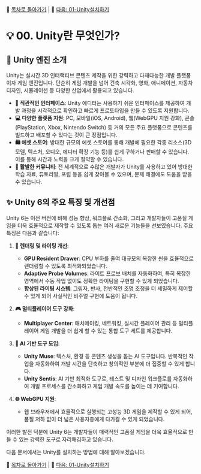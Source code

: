 🧭 [목차로 돌아가기](./README.md) | 🧭 [다음: 01-Unity설치하기](./01-Unity설치하기.md)

# 💡 00. Unity란 무엇인가?

## 🌟 Unity 엔진 소개

Unity는 실시간 3D 인터랙티브 콘텐츠 제작을 위한 강력하고 다재다능한 개발 플랫폼이자 게임 엔진입니다. 단순히 게임 개발을 넘어 건축 시각화, 영화, 애니메이션, 자동차 디자인, 시뮬레이션 등 다양한 산업에서 활용되고 있습니다.

- **🎨 직관적인 인터페이스**: Unity 에디터는 사용하기 쉬운 인터페이스를 제공하여 개발 과정을 시각적으로 확인하고 빠르게 프로토타입을 만들 수 있도록 지원합니다.
- **💻 다양한 플랫폼 지원**: PC, 모바일(iOS, Android), 웹(WebGPU 지원 강화), 콘솔(PlayStation, Xbox, Nintendo Switch) 등 거의 모든 주요 플랫폼으로 콘텐츠를 빌드하고 배포할 수 있다는 것이 큰 장점입니다.
- **🛍️ 에셋 스토어**: 방대한 규모의 에셋 스토어를 통해 개발에 필요한 각종 리소스(3D 모델, 텍스처, 오디오, 에디터 확장 기능 등)를 쉽게 구하거나 판매할 수 있습니다. 이를 통해 시간과 노력을 크게 절약할 수 있습니다.
- **🤝 활발한 커뮤니티**: 전 세계적으로 수많은 개발자가 Unity를 사용하고 있어 방대한 학습 자료, 튜토리얼, 포럼 등을 쉽게 찾아볼 수 있으며, 문제 해결에도 도움을 받을 수 있습니다.

## ✨ Unity 6의 주요 특징 및 개선점

Unity 6는 이전 버전에 비해 성능 향상, 워크플로 간소화, 그리고 개발자들이 고품질 게임을 더욱 효율적으로 제작할 수 있도록 돕는 여러 새로운 기능들을 선보였습니다. 주요 특징은 다음과 같습니다:

1.  **🎨 렌더링 및 라이팅 개선**:
    *   **GPU Resident Drawer**: CPU 부하를 줄여 대규모의 복잡한 씬을 효율적으로 렌더링할 수 있도록 최적화되었습니다.
    *   **Adaptive Probe Volumes**: 라이트 프로브 배치를 자동화하여, 특히 복잡한 영역에서 수동 작업 없이도 정확한 라이팅을 구현할 수 있게 되었습니다.
    *   **향상된 라이팅 시스템**: 그림자, 반사, 전반적인 조명 조정을 더 세밀하게 제어할 수 있게 되어 사실적인 비주얼 구현에 도움이 됩니다.

2.  **🎮 멀티플레이어 도구 강화**:
    *   **Multiplayer Center**: 매치메이킹, 네트워킹, 실시간 플레이어 관리 등 멀티플레이어 게임 개발을 더 쉽게 할 수 있는 통합 도구 세트를 제공합니다.

3.  **🤖 AI 기반 도구 도입**:
    *   **Unity Muse**: 텍스처, 환경 등 콘텐츠 생성을 돕는 AI 도구입니다. 반복적인 작업을 자동화하여 개발 시간을 단축하고 창의적인 부분에 더 집중할 수 있게 합니다.
    *   **Unity Sentis**: AI 기반 최적화 도구로, 테스트 및 디자인 워크플로를 자동화하여 개발 프로세스를 간소화하고 게임 개발 속도를 높이는 데 기여합니다.

4.  **🌐 WebGPU 지원**:
    *   웹 브라우저에서 효율적으로 실행되는 고성능 3D 게임을 제작할 수 있게 되어, 품질 저하 없이 더 넓은 사용자층에게 다가갈 수 있게 되었습니다.

이러한 발전 덕분에 Unity 6는 개발자들이 매력적인 고품질 게임을 더욱 효율적으로 만들 수 있는 강력한 도구로 자리매김하고 있습니다.

다음 문서에서는 Unity를 설치하는 방법에 대해 알아보겠습니다.

🧭 [목차로 돌아가기](./README.md) | 🧭 [다음: 01-Unity설치하기](./01-Unity설치하기.md)